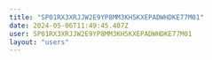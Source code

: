 ```yaml
---
title: "SP01RX3XRJJW2E9YP8MM3KH5KXEPADWHDKE77M01"
date: 2024-05-06T11:49:45.407Z
user: SP01RX3XRJJW2E9YP8MM3KH5KXEPADWHDKE77M01
layout: "users"
---
```

    